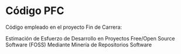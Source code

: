 Código PFC
==========

Código empleado en el proyecto Fin de Carrera: 

Estimación de Esfuerzo de Desarrollo en Proyectos Free/Open Source Software (FOSS) Mediante Minería de Repositorios Software
